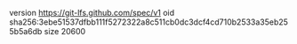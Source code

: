 version https://git-lfs.github.com/spec/v1
oid sha256:3ebe51537dfbb111f5272322a8c511cb0dc3dcf4cd710b2533a35eb255b5a6db
size 20600
